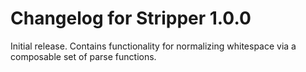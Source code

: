 # Changelog for Stripper 1.0.0

Initial release. Contains functionality for normalizing whitespace via a composable set of parse functions.